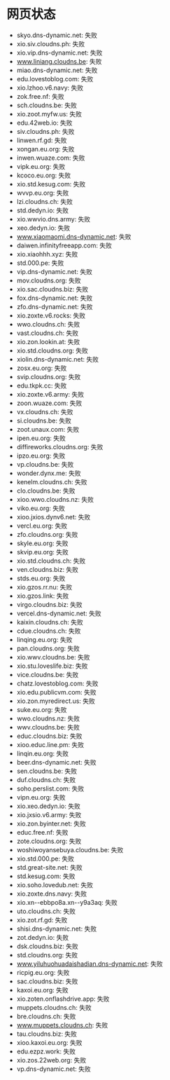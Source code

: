 # 网页状态
- skyo.dns-dynamic.net: 失败
- xio.siv.cloudns.ph: 失败
- xio.vip.dns-dynamic.net: 失败
- www.liniang.cloudns.be: 失败
- miao.dns-dynamic.net: 失败
- edu.lovestoblog.com: 失败
- xio.lzhoo.v6.navy: 失败
- zok.free.nf: 失败
- sch.cloudns.be: 失败
- xio.zoot.myfw.us: 失败
- edu.42web.io: 失败
- siv.cloudns.ph: 失败
- linwen.rf.gd: 失败
- xongan.eu.org: 失败
- inwen.wuaze.com: 失败
- vipk.eu.org: 失败
- kcoco.eu.org: 失败
- xio.std.kesug.com: 失败
- wvvp.eu.org: 失败
- lzi.cloudns.ch: 失败
- std.dedyn.io: 失败
- xio.wwvio.dns.army: 失败
- xeo.dedyn.io: 失败
- www.xiaomaomi.dns-dynamic.net: 失败
- daiwen.infinityfreeapp.com: 失败
- xio.xiaohhh.xyz: 失败
- std.000.pe: 失败
- vip.dns-dynamic.net: 失败
- mov.cloudns.org: 失败
- xio.sac.cloudns.biz: 失败
- fox.dns-dynamic.net: 失败
- zfo.dns-dynamic.net: 失败
- xio.zoxte.v6.rocks: 失败
- wwo.cloudns.ch: 失败
- vast.cloudns.ch: 失败
- xio.zon.lookin.at: 失败
- xio.std.cloudns.org: 失败
- xiolin.dns-dynamic.net: 失败
- zosx.eu.org: 失败
- svip.cloudns.org: 失败
- edu.tkpk.cc: 失败
- xio.zoxte.v6.army: 失败
- zoon.wuaze.com: 失败
- vx.cloudns.ch: 失败
- si.cloudns.be: 失败
- zoot.unaux.com: 失败
- ipen.eu.org: 失败
- diffireworks.cloudns.org: 失败
- ipzo.eu.org: 失败
- vp.cloudns.be: 失败
- wonder.dynx.me: 失败
- kenelm.cloudns.ch: 失败
- clo.cloudns.be: 失败
- xioo.wwo.cloudns.nz: 失败
- viko.eu.org: 失败
- xioo.jxios.dynv6.net: 失败
- vercl.eu.org: 失败
- zfo.cloudns.org: 失败
- skyle.eu.org: 失败
- skvip.eu.org: 失败
- xio.std.cloudns.ch: 失败
- ven.cloudns.biz: 失败
- stds.eu.org: 失败
- xio.gzos.rr.nu: 失败
- xio.gzos.link: 失败
- virgo.cloudns.biz: 失败
- vercel.dns-dynamic.net: 失败
- kaixin.cloudns.ch: 失败
- cdue.cloudns.ch: 失败
- linqing.eu.org: 失败
- pan.cloudns.org: 失败
- xio.wwv.cloudns.be: 失败
- xio.stu.loveslife.biz: 失败
- vice.cloudns.be: 失败
- chatz.lovestoblog.com: 失败
- xio.edu.publicvm.com: 失败
- xio.zon.myredirect.us: 失败
- suke.eu.org: 失败
- wwo.cloudns.nz: 失败
- wwv.cloudns.be: 失败
- educ.cloudns.biz: 失败
- xioo.educ.line.pm: 失败
- linqin.eu.org: 失败
- beer.dns-dynamic.net: 失败
- sen.cloudns.be: 失败
- duf.cloudns.ch: 失败
- soho.perslist.com: 失败
- vipn.eu.org: 失败
- xio.xeo.dedyn.io: 失败
- xio.jxsio.v6.army: 失败
- xio.zon.byinter.net: 失败
- educ.free.nf: 失败
- zote.cloudns.org: 失败
- woshiwoyansebuya.cloudns.be: 失败
- xio.std.000.pe: 失败
- std.great-site.net: 失败
- std.kesug.com: 失败
- xio.soho.lovedub.net: 失败
- xio.zoxte.dns.navy: 失败
- xio.xn--ebbpo8a.xn--y9a3aq: 失败
- uto.cloudns.ch: 失败
- xio.zot.rf.gd: 失败
- shisi.dns-dynamic.net: 失败
- zot.dedyn.io: 失败
- dsk.cloudns.biz: 失败
- std.cloudns.org: 失败
- www.yiluhuohuadaishadian.dns-dynamic.net: 失败
- ricpig.eu.org: 失败
- sac.cloudns.biz: 失败
- kaxoi.eu.org: 失败
- xio.zoten.onflashdrive.app: 失败
- muppets.cloudns.ch: 失败
- bre.cloudns.ch: 失败
- www.muppets.cloudns.ch: 失败
- tau.cloudns.biz: 失败
- xioo.kaxoi.eu.org: 失败
- edu.ezpz.work: 失败
- xio.zos.22web.org: 失败
- vp.dns-dynamic.net: 失败
